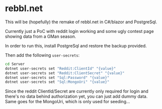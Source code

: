 # rebbl.net

This will be (hopefully) the remake of rebbl.net in C#/blazor and PostgreSql.

Currently just a PoC with reddit login working and some ugly contest page showing data from a GMan season.

In order to run this, install PostgreSql and restore the backup provided.

Then add the following `user-secrets`:

```bash
cd Server
dotnet user-secrets set "Reddit:ClientId" "{value}"
dotnet user-secrets set "Reddit:ClientSecret" "{value}"
dotnet user-secrets set "Sql:Password" "{value}"
dotnet user-secrets set "Sql:MongoUri" "{value}"
```

Since the reddit ClientId/Secret are currently only required for login and there's no data behind authorization yet, you can just add dummy data.
Same goes for the MongoUri, which is only used for seeding...
